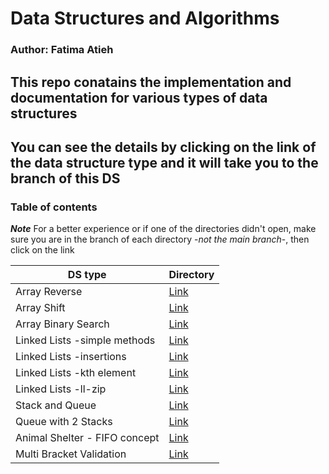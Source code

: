 # Data Structures and Algorithms

### Author: Fatima Atieh

## This repo conatains the implementation and documentation for various types of data structures 
## You can see the details by clicking on the link of the data structure type and it will take you to the branch of this DS

### Table of contents

***Note*** For a better experience or if one of the directories didn't open, make sure you are in the branch of each directory -*not the main branch*-, then click on the link

| DS type      | Directory |
| ----------- | ----------- |
| Array Reverse      | [Link](https://github.com/fati-ma/data-structures-and-algorithms/tree/array-reverse/challenges/arrayReverse)       |
| Array Shift   | [Link](https://github.com/fati-ma/data-structures-and-algorithms/tree/array-shift/challenges/arrayShift)        |
| Array Binary Search   | [Link](https://github.com/fati-ma/data-structures-and-algorithms/tree/array-binary-search/challenges/arrayBinarySearch)        |
| Linked Lists -simple methods   | [Link](https://github.com/fati-ma/data-structures-and-algorithms/tree/linked-list/Data-Structures/linkedList)        |
| Linked Lists -insertions   | [Link](https://github.com/fati-ma/data-structures-and-algorithms/tree/ll-insertions/Data-Structures/linkedList2)        |
| Linked Lists -kth element   | [Link](https://github.com/fati-ma/data-structures-and-algorithms/tree/ll-kth-from-end/Data-Structures/linkedList3)        |
| Linked Lists -ll-zip   | [Link](https://github.com/fati-ma/data-structures-and-algorithms/tree/ll-zip/Data-Structures/linkedList3)        |
| Stack and Queue   | [Link](https://github.com/fati-ma/data-structures-and-algorithms/tree/stack-and-queue/Data-Structures/stacksAndQueues)        |
| Queue with 2 Stacks   | [Link](https://github.com/fati-ma/data-structures-and-algorithms/tree/queue-with-stacks/challenges/queueWithStack)        |
| Animal Shelter - FIFO concept   | [Link](https://github.com/fati-ma/data-structures-and-algorithms/tree/main/challenges/fifoAnimalShelter)        |
| Multi Bracket Validation  | [Link](https://github.com/fati-ma/data-structures-and-algorithms/tree/main/challenges/multiBracketValidation)        |




